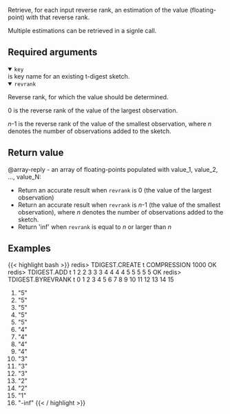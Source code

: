 Retrieve, for each input reverse rank, an estimation of the value (floating-point) with that reverse rank.

Multiple estimations can be retrieved in a signle call.

## Required arguments

<details open><summary><code>key</code></summary>
is key name for an existing t-digest sketch.
</details>

<details open><summary><code>revrank</code></summary>

Reverse rank, for which the value should be determined.

0 is the reverse rank of the value of the largest observation.
  
_n_-1 is the reverse rank of the value of the smallest observation,  where _n_ denotes the number of observations added to the sketch.
</details>

## Return value

@array-reply - an array of floating-points populated with value_1, value_2, ..., value_N:

- Return an accurate result when `revrank` is 0 (the value of the largest observation)
- Return an accurate result when `revrank` is _n_-1 (the value of the smallest observation), where _n_ denotes the number of observations added to the sketch.
- Return 'inf' when `revrank` is equal to _n_ or larger than _n_

## Examples

{{< highlight bash >}}
redis> TDIGEST.CREATE t COMPRESSION 1000
OK
redis> TDIGEST.ADD t 1 2 2 3 3 3 4 4 4 4 5 5 5 5 5
OK
redis> TDIGEST.BYREVRANK t 0 1 2 3 4 5 6 7 8 9 10 11 12 13 14 15
 1) "5"
 2) "5"
 3) "5"
 4) "5"
 5) "5"
 6) "4"
 7) "4"
 8) "4"
 9) "4"
10) "3"
11) "3"
12) "3"
13) "2"
14) "2"
15) "1"
16) "-inf"
{{< / highlight >}}

